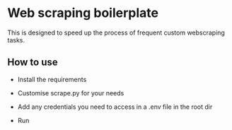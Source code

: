 # Web scraping boilerplate

This is designed to speed up the process of frequent custom webscraping tasks.

## How to use

- Install the requirements

- Customise scrape.py for your needs

- Add any credentials you need to access in a .env file in the root dir

- Run